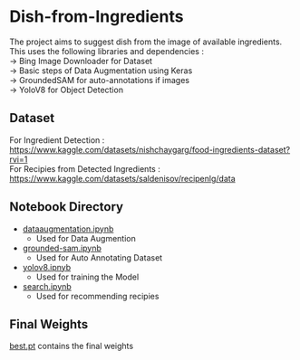 # Dish-from-Ingredients
The project aims to suggest dish from the image of available ingredients.<br />
This uses the following libraries and dependencies :<br />
-> Bing Image Downloader for Dataset<br />
-> Basic steps of Data Augmentation using Keras<br />
-> GroundedSAM for auto-annotations if images<br />
-> YoloV8 for Object Detection<br />
## Dataset
For Ingredient Detection : <br />
https://www.kaggle.com/datasets/nishchaygarg/food-ingredients-dataset?rvi=1 <br />
For Recipies from Detected Ingredients : <br /> 
https://www.kaggle.com/datasets/saldenisov/recipenlg/data
## Notebook Directory
- [dataaugmentation.ipynb](https://github.com/gargnishchay13/Ingredients-To-Dish/blob/main/Notebooks/dataaugmentation.ipynb)<br />
  - Used for Data Augmention<br />
- [grounded-sam.ipynb](https://github.com/gargnishchay13/Ingredients-To-Dish/blob/main/Notebooks/grounded-sam.ipynb)<br />
  - Used for Auto Annotating Dataset<br />
- [yolov8.ipnyb](https://github.com/gargnishchay13/Ingredients-To-Dish/blob/main/Notebooks/yolov8.ipynb)<br />
  - Used for training the Model<br />
- [search.ipynb](https://github.com/gargnishchay13/Ingredients-To-Dish/blob/main/Notebooks/search.ipynb)<br />
  - Used for recommending recipies<br />
  
## Final Weights
[best.pt](https://github.com/gargnishchay13/Ingredients-To-Dish/blob/main/best.pt) contains the final weights <br />


